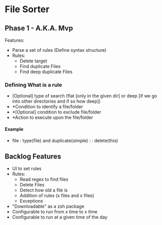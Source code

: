 # File Sorter

## Phase 1 - A.K.A. Mvp

Features:

- Parse a set of rules (Define syntax structure)
- Rules:
  - Delete target
  - Find duplicate Files
  - Find deep duplicate Files

### Defining What is a rule

- [Optional] type of search (flat [only in the given dir] or deep [if we go into other directories and if so how deep])
- *Condition to identify a file/folder
- *[Optional] condition to exclude file/folder
- *Action to execute upon the file/folder

#### Example

- file : type(file) and duplicate(simple) : : delete(this)

## Backlog Features

- UI to set rules
- Rules:
  - Read regex to find files
  - Delete Files
  - Detect how old a file is
  - Addition of rules (x files and x files)
  - Exceptions
- "Downloadable" as a zsh package
- Configurable to run from x time to x time
- Configurable to run at a given time of the day
